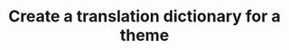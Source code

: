 ---
layout: default 
group: fedg
subgroup: G_Translate
title: Create a translation dictionary for a theme
menu_title: Create a translation dictionary for a theme
menu_order: 1
github_link: frontend-dev-guide/translations/theme_dictionary.md
---